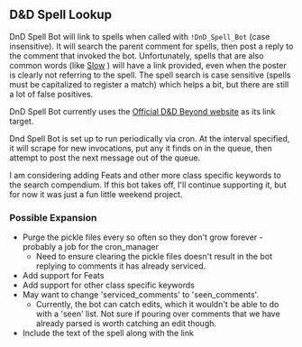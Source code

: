 ## D&D Spell Lookup ##

DnD Spell Bot will link to spells when called with `!DnD_Spell_Bot` (case insensitive).  It will search the parent comment for spells, then post a reply to the comment that invoked the bot. Unfortunately, spells that are also common words (like
[Slow](http://forgottenrealms.wikia.com/wiki/Slow)
) will have a link provided, even when the poster is clearly not referring to the spell.  The spell search is case sensitive (spells must be capitalized to register a match) which helps a bit, but there are still a lot of false positives.  

DnD Spell Bot currently uses the
[Official D&D Beyond website](https://www.dndbeyond.com/spells)
as its link target.

Dnd Spell Bot is set up to run periodically via cron.  At the interval specified, it will scrape for new invocations, put any it finds on in the queue, then attempt to post the next message out of the queue.

I am considering adding Feats and other more class specific keywords to the search compendium.  If this bot takes off, I'll continue supporting it, but for now it was just a fun little weekend project.

### Possible Expansion ###
- Purge the pickle files every so often so they don't grow forever - probably a job for the cron_manager
    - Need to ensure clearing the pickle files doesn't result in the bot replying to comments it has already serviced.
- Add support for Feats
- Add support for other class specific keywords
- May want to change 'serviced_comments' to 'seen_comments'.
    - Currently, the bot can catch edits, which it wouldn't be able to do with a 'seen' list.  Not sure if pouring over comments that we have already parsed is worth catching an edit though.
- Include the text of the spell along with the link
